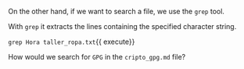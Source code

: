 On the other hand, if we want to search a file, we use the `grep` tool.

With `grep` it extracts the lines containing the specified character string.

`grep Hora taller_ropa.txt`{{ execute}}

How would we search for `GPG` in the `cripto_gpg.md` file?